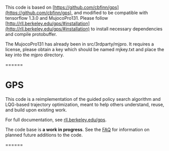 This code is based on [https://github.com/cbfinn/gps](https://github.com/cbfinn/gps), and modified to be compatible with tensorflow 1.3.0 and MujocoPro131. Please follow [http://rll.berkeley.edu/gps/#installation](http://rll.berkeley.edu/gps/#installation) to install necessary dependencies and compile protobuffer.

The MujocoPro131 has already been in src/3rdparty/mjpro. It requires a license, please obtain a key which should be named mjkey.txt and place the key into the mjpro directory.

======

GPS
======

This code is a reimplementation of the guided policy search algorithm and LQG-based trajectory optimization, meant to help others understand, reuse, and build upon existing work.

For full documentation, see [rll.berkeley.edu/gps](http://rll.berkeley.edu/gps).

The code base is **a work in progress**. See the [FAQ](http://rll.berkeley.edu/gps/faq.html) for information on planned future additions to the code.

======
